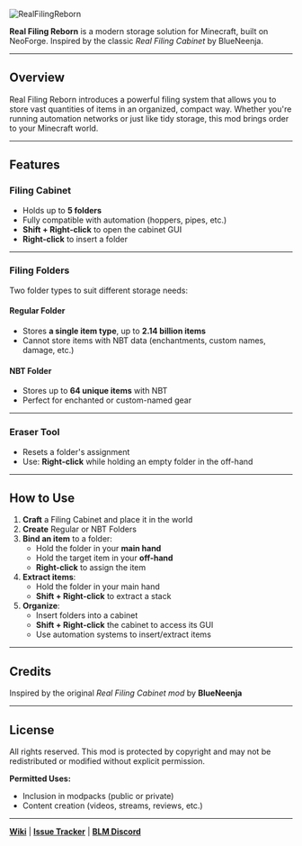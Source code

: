 ![RealFilingReborn](https://deonjonker.com/blm/rfr/rfr_banner.png)

**Real Filing Reborn** is a modern storage solution for Minecraft, built on NeoForge. Inspired by the classic *Real Filing Cabinet* by BlueNeenja.

---

## Overview

Real Filing Reborn introduces a powerful filing system that allows you to store vast quantities of items in an organized, compact way. Whether you're running automation networks or just like tidy storage, this mod brings order to your Minecraft world.

---

## Features

### Filing Cabinet
- Holds up to **5 folders**
- Fully compatible with automation (hoppers, pipes, etc.)
- **Shift + Right-click** to open the cabinet GUI
- **Right-click** to insert a folder

---

### Filing Folders

Two folder types to suit different storage needs:

#### Regular Folder
- Stores **a single item type**, up to **2.14 billion items**
- Cannot store items with NBT data (enchantments, custom names, damage, etc.)

#### NBT Folder
- Stores up to **64 unique items** with NBT
- Perfect for enchanted or custom-named gear

---

### Eraser Tool
- Resets a folder's assignment
- Use: **Right-click** while holding an empty folder in the off-hand

---

## How to Use

1. **Craft** a Filing Cabinet and place it in the world
2. **Create** Regular or NBT Folders
3. **Bind an item** to a folder:
    - Hold the folder in your **main hand**
    - Hold the target item in your **off-hand**
    - **Right-click** to assign the item
4. **Extract items**:
    - Hold the folder in your main hand
    - **Shift + Right-click** to extract a stack
5. **Organize**:
    - Insert folders into a cabinet
    - **Shift + Right-click** the cabinet to access its GUI
    - Use automation systems to insert/extract items

---

## Credits

Inspired by the original *Real Filing Cabinet mod* by **BlueNeenja**

---

## License

All rights reserved. This mod is protected by copyright and may not be redistributed or modified without explicit permission.

**Permitted Uses:**

-   Inclusion in modpacks (public or private)
-   Content creation (videos, streams, reviews, etc.)

----------

[**Wiki**](https://github.com/blocklogicmodding/RealFilingReborn/wiki) | [**Issue Tracker**](https://github.com/blocklogicmodding/RealFilingReborn/issues) | [**BLM Discord**](https://discord.gg/YtdA3AMqsXe)
